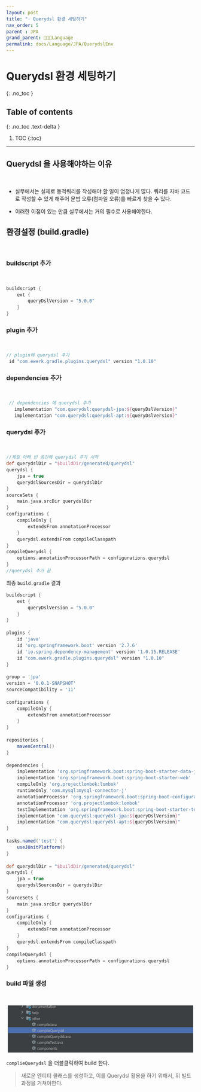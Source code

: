 ```yaml
---
layout: post
title: "· Querydsl 환경 세팅하기"
nav_order: 5
parent : JPA
grand_parent: 👩🏻‍💻Language
permalink: docs/Language/JPA/QuerydslEnv
---
```


# Querydsl 환경 세팅하기
{: .no_toc }

## Table of contents
{: .no_toc .text-delta }

1. TOC
{:toc}

---

## Querydsl 을 사용해야하는 이유

<br>

- 실무에서는 실제로 동적쿼리를 작성해야 할 일이 엄청나게 많다. 쿼리를 자바 코드로 작성할 수 있게 해주어 문법 오류(컴파일 오류)를 빠르게 찾을 수 있다.

- 이러한 이점이 있는 만큼 실무에서는 거의 필수로 사용해야한다.



## 환경설정 (build.gradle)

<br>

### buildscript 추가

<br>

```groovy
buildscript {
    ext {
        queryDslVersion = "5.0.0"
    }
}
```



###  plugin 추가

<br>

```groovy
// plugin에 querydsl 추가
 id "com.ewerk.gradle.plugins.querydsl" version "1.0.10"
```

### dependencies 추가

<br>

```groovy
 // dependencies 에 querydsl 추가
   implementation "com.querydsl:querydsl-jpa:${queryDslVersion}"
   implementation "com.querydsl:querydsl-apt:${queryDslVersion}" 
```

### querydsl 추가

<br>

```groovy
//제일 아래 빈 공간에 querydsl 추가 시작
def querydslDir = "$buildDir/generated/querydsl"
querydsl {
    jpa = true
    querydslSourcesDir = querydslDir
}
sourceSets {
    main.java.srcDir querydslDir
}
configurations {
    compileOnly {
        extendsFrom annotationProcessor
    }
    querydsl.extendsFrom compileClasspath
}
compileQuerydsl {
    options.annotationProcessorPath = configurations.querydsl
}
//querydsl 추가 끝
```



최종 `build.gradle`  결과

```groovy
buildscript {
    ext {
        queryDslVersion = "5.0.0"
    }
}

plugins {
    id 'java'
    id 'org.springframework.boot' version '2.7.6'
    id 'io.spring.dependency-management' version '1.0.15.RELEASE'
    id "com.ewerk.gradle.plugins.querydsl" version "1.0.10"
}

group = 'jpa'
version = '0.0.1-SNAPSHOT'
sourceCompatibility = '11'

configurations {
    compileOnly {
        extendsFrom annotationProcessor
    }
}

repositories {
    mavenCentral()
}

dependencies {
    implementation 'org.springframework.boot:spring-boot-starter-data-jpa'
    implementation 'org.springframework.boot:spring-boot-starter-web'
    compileOnly 'org.projectlombok:lombok'
    runtimeOnly 'com.mysql:mysql-connector-j'
    annotationProcessor 'org.springframework.boot:spring-boot-configuration-processor'
    annotationProcessor 'org.projectlombok:lombok'
    testImplementation 'org.springframework.boot:spring-boot-starter-test'
    implementation "com.querydsl:querydsl-jpa:${queryDslVersion}"
    implementation "com.querydsl:querydsl-apt:${queryDslVersion}"
}

tasks.named('test') {
    useJUnitPlatform()
}

def querydslDir = "$buildDir/generated/querydsl"
querydsl {
    jpa = true
    querydslSourcesDir = querydslDir
}
sourceSets {
    main.java.srcDir querydslDir
}
configurations {
    compileOnly {
        extendsFrom annotationProcessor
    }
    querydsl.extendsFrom compileClasspath
}
compileQuerydsl {
    options.annotationProcessorPath = configurations.querydsl
}
```





### build 파일 생성

<br>

<p align="center">
<img src="https://raw.githubusercontent.com/buinq/imageServer/main/img/image-20221128143117365.png" alt="image-20221128143117365" style="zoom:80%;" />
</p>

`complieQuerydsl` 을 더블클릭하여 build 한다.

> 새로운 엔티티 클래스를 생성하고, 이를 Querydsl 활용을 하기 위해서, 위 빌드 과정을 거쳐야한다.